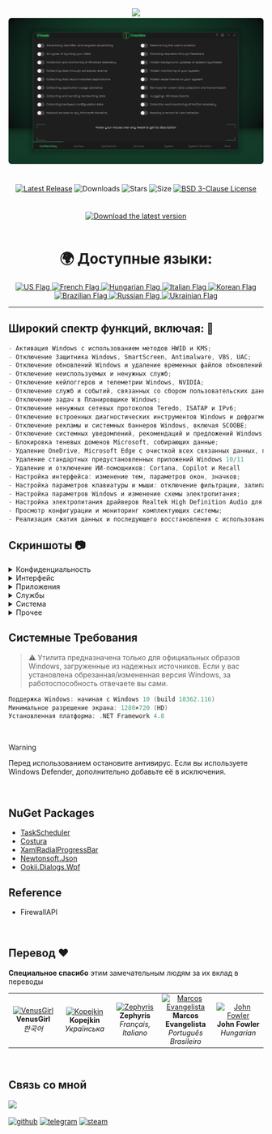 <div align="center">
<img src="https://github.com/user-attachments/assets/370e1249-4c40-420b-85b1-2978e47f0060"/><br/>
<img src="https://github.com/Greedeks/GTweak/blob/main/.github/Preview.gif"/><br/><br/>
 
<div align="center" style="margin: 20px 0; text-align: center;">
 
[![Latest Release](https://img.shields.io/github/v/release/Greedeks/GTweak?style=for-the-badge&labelColor=3d3d3d&color=179962)](https://github.com/Greedeks/GTweak/releases/latest)
![Downloads](https://img.shields.io/github/downloads/Greedeks/GTweak/total.svg?style=for-the-badge&labelColor=3d3d3d&color=1982a5)
![Stars](https://img.shields.io/github/stars/greedeks/gtweak?style=for-the-badge&labelColor=3d3d3d&color=179962)
![Size](https://img.shields.io/github/repo-size/greedeks/gtweak?style=for-the-badge&labelColor=3d3d3d&color=1982a5)
[![BSD 3-Clause License](https://img.shields.io/badge/License-BSD%203--Clause-yellow.svg?style=for-the-badge&labelColor=3d3d3d&color=179962)](https://github.com/Greedeks/GTweak/blob/main/LICENSE)
</div>

<br/><a href="https://github.com/Greedeks/GTweak/releases/latest/download/gtweak.exe"><img src="https://github.com/user-attachments/assets/0c2f2947-6d63-46b3-9933-8e72a8b45ed3" width="260" height="68" alt="Download the latest version"></a><br/><br/>

<!-- language --> 
<div align="center">
  <h1>🌍 Доступные языки:</h1>

<a href="https://github.com/Greedeks/GTweak/blob/main/README.md">
    <img src="https://cdn-icons-png.flaticon.com/128/197/197484.png" alt="US Flag" width="40">
</a>

<a href="https://github.com/Greedeks/GTweak/blob/main/README-fr.md">
    <img src="https://cdn-icons-png.flaticon.com/128/197/197560.png" alt="French Flag" width="40">
</a>

<a href="https://github.com/Greedeks/GTweak/blob/main/README-hu.md">
    <img src="https://cdn-icons-png.flaticon.com/128/197/197584.png" alt="Hungarian Flag" width="40">
</a>

<a href="https://github.com/Greedeks/GTweak/blob/main/README-it.md">
    <img src="https://cdn-icons-png.flaticon.com/128/9906/9906483.png" alt="Italian Flag" width="40">
</a>
  
<a href="https://github.com/Greedeks/GTweak/blob/main/README-ko.md">
    <img src="https://cdn-icons-png.flaticon.com/128/197/197582.png" alt="Korean Flag" width="40">
</a>

<a href="https://github.com/Greedeks/GTweak/blob/main/README-pt-br.md">
    <img src="https://cdn-icons-png.flaticon.com/128/9906/9906449.png" alt="Brazilian Flag" width="40">
</a>

<a href="https://github.com/Greedeks/GTweak/blob/main/README-ru.md">
    <img src="https://cdn-icons-png.flaticon.com/128/197/197408.png" alt="Russian Flag" width="40">
</a>

<a href="https://github.com/Greedeks/GTweak/blob/main/README-uk.md">
    <img src="https://cdn-icons-png.flaticon.com/128/5315/5315703.png" alt="Ukrainian Flag" width="40">
</a>
</div>

</div>

---
<h2> Широкий спектр функций, включая: 🔩</h2>

```java
- Активация Windows с использованием методов HWID и KMS;
- Отключение Защитника Windows, SmartScreen, Antimalware, VBS, UAC;
- Отключение обновлений Windows и удаление временных файлов обновлений;
- Отключение неиспользуемых и ненужных служб;
- Отключение кейлоггеров и телеметрии Windows, NVIDIA;
- Отключение служб и событий, связанных со сбором пользовательских данных;
- Отключение задач в Планировщике Windows;
- Отключение ненужных сетевых протоколов Teredo, ISATAP и IPv6;
- Отключение встроенных диагностических инструментов Windows и дефрагментации;
- Отключение рекламы и системных баннеров Windows, включая SCOOBE;
- Отключение системных уведомлений, рекомендаций и предложений Windows;
- Блокировка теневых доменов Microsoft, собирающих данные;
- Удаление OneDrive, Microsoft Edge с очисткой всех связанных данных, папок и ненужных файлов;
- Удаление стандартных предустановленных приложений Windows 10/11
- Удаление и отключение ИИ-помощников: Cortana, Copilot и Recall
- Настройка интерфейса: изменение тем, параметров окон, значков;
- Настройка параметров клавиатуры и мыши: отключение фильтрации, залипания клавиш и акселерации;
- Настройка параметров Windows и изменение схемы электропитания;
- Настройка электропитания драйверов Realtek High Definition Audio для исправления задержки звука;
- Просмотр конфигурации и мониторинг комплектующих системы;
- Реализация сжатия данных и последующего восстановления с использованием NFTS.
```


<h2> Скриншоты 📷</h2>
<details>
  <summary> Конфиденциальность </summary>
  <img src="https://github.com/Greedeks/GTweak/blob/main/.github/screenshots/ru/Confidentiality.png"/>
</details>
<details>
  <summary> Интерфейс </summary>
  <img src="https://github.com/Greedeks/GTweak/blob/main/.github/screenshots/ru/Interface.png"/>
</details>
<details>
  <summary> Приложения </summary>
  <img src="https://github.com/Greedeks/GTweak/blob/main/.github/screenshots/ru/Applications.png"/>
</details>
<details>
  <summary> Службы </summary>
  <img src="https://github.com/Greedeks/GTweak/blob/main/.github/screenshots/ru/Services.png"/>
</details>
<details>
  <summary> Система </summary>
  <img src="https://github.com/Greedeks/GTweak/blob/main/.github/screenshots/ru/System.png"/>
</details>
<details>
  <summary> Прочее </summary>
  <img src="https://github.com/Greedeks/GTweak/blob/main/.github/screenshots/ru/More.png"/>
</details>


<h2> Системные Требования</h2>

> ⚠ Утилита предназначена только для официальных образов Windows, загруженные из надежных источников. Если у вас установлена обрезанная/измененная версия Windows, за работоспособность отвечаете вы сами.

```c++
Поддержка Windows: начиная с Windows 10 (build 18362.116)
Минимальное разрешение экрана: 1280×720 (HD)
Установленная платформа: .NET Framework 4.8
```
</br>

> [!WARNING]  
> Перед использованием остановите антивирус. Если вы используете Windows Defender, дополнительно добавьте её в исключения.

</br>

## NuGet Packages
- [TaskScheduler](https://www.nuget.org/packages/TaskScheduler)
- [Costura](https://github.com/Fody/Costura)
- [XamlRadialProgressBar](https://www.nuget.org/packages/XamlRadialProgressBar)
- [Newtonsoft.Json](https://www.nuget.org/packages/Newtonsoft.Json)
- [Ookii.Dialogs.Wpf](https://www.nuget.org/packages/Ookii.Dialogs.Wpf)

## Reference
- FirewallAPI

</br>

## Перевод ❤️ 
<p>
  <b>Специальное спасибо</b> этим замечательным людям за их вклад в переводы
</p>

<table>
  <tr>
    <td align="center" width="180">
      <a href="https://github.com/VenusGirl">
        <img src="https://images.weserv.nl/?url=avatars.githubusercontent.com/u/53147200?v=4&h=70&w=70&fit=cover&mask=circle" alt="VenusGirl"/>
      </a><br/>
      <b>VenusGirl</b><br/>
      <i>한국어</i>
    </td>
    <td align="center" width="180">
      <a href="https://github.com/Kopejkin">
        <img src="https://images.weserv.nl/?url=avatars.githubusercontent.com/u/172585094?v=4&h=70&w=70&fit=cover&mask=circle" alt="Kopejkin"/>
      </a><br/>
      <b>Kopejkin</b><br/>
      <i>Українська</i>
    </td>
    <td align="center" width="180">
      <a href="https://github.com/Zephyris-Pro">
        <img src="https://images.weserv.nl/?url=avatars.githubusercontent.com/u/200662396?v=4&h=70&w=70&fit=cover&mask=circle" alt="Zephyris"/>
      </a><br/>
      <b>Zephyris</b><br/>
      <i>Français, Italiano</i>
    </td>
    <td align="center" width="180">
      <a href="https://github.com/marcolinojunior">
        <img src="https://images.weserv.nl/?url=avatars.githubusercontent.com/u/63563268?v=4&h=70&w=70&fit=cover&mask=circle" alt="Marcos Evangelista"/>
      </a><br/>
      <b>Marcos Evangelista</b><br/>
      <i>Português Brasileiro</i>
    </td>
    <td align="center" width="180">
      <a href="https://github.com/JohnFowler58">
        <img src="https://images.weserv.nl/?url=avatars.githubusercontent.com/u/182429115?v=4&h=70&w=70&fit=cover&mask=circle" alt="John Fowler"/>
      </a><br/>
      <b>John Fowler</b><br/>
      <i>Hungarian</i>
    </td>
  </tr>
</table>

</br>

## Связь со мной
<img src="https://avatars.githubusercontent.com/u/82948926?s=400&u=66ddd72b29af1ac8b262281b183da6d191c5a71d&v=4" width="100px;"/>

[![github](https://img.shields.io/badge/Github-gray?style=for-the-badge&logo=github&logoColor=white)](https://github.com/Greedeks)
[![telegram](https://img.shields.io/badge/Telegram-1DA1F2?style=for-the-badge&logo=telegram&logoColor=white)](https://t.me/Greedeks)
[![steam](https://img.shields.io/badge/STEAM-042430?style=for-the-badge&logo=steam&logoColor=white)](https://steamcommunity.com/id/greedeks/)
